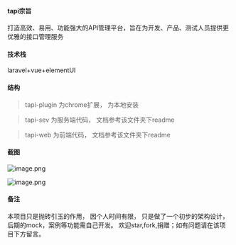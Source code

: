 #### tapi宗旨
打造高效、易用、功能强大的API管理平台，旨在为开发、产品、测试人员提供更优雅的接口管理服务

#### 技术栈
laravel+vue+elementUI  

#### 结构
> tapi-plugin 为chrome扩展， 为本地安装

> tapi-sev 为服务端代码， 文档参考该文件夹下readme

> tapi-web 为前端代码， 文档参考该文件夹下readme


#### 截图
![image.png](https://upload-images.jianshu.io/upload_images/5621515-a56a05708635455a.png?imageMogr2/auto-orient/strip%7CimageView2/2/w/1240)

![image.png](https://upload-images.jianshu.io/upload_images/5621515-8c15d09f563ca24e.png?imageMogr2/auto-orient/strip%7CimageView2/2/w/1240)

#### 备注
本项目只是抛砖引玉的作用， 因个人时间有限， 只是做了一个初步的架构设计， 后期的mock，案例等功能需自己开发。
欢迎star,fork,捐赠；如有问题请在该项目下方留言。
